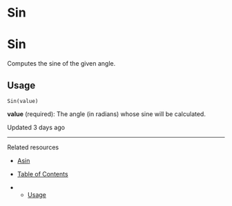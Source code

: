 # Sin

# Sin

Computes the sine of the given angle.

## Usage

`Sin(value)`

**value** (required): The angle (in radians) whose sine will be calculated.

Updated 3 days ago

---

Related resources

* [Asin](/docs/asin)

* [Table of Contents](#)
* + [Usage](#usage)